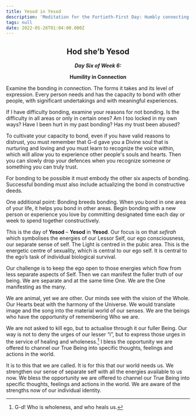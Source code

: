 ```yaml
---
title: Yesod in Yesod
description: 'Meditation for the Fortieth-First Day: Humbly connecting'
tags: null
date: 2022-05-26T01:04:00.000Z
---
```


<div style="font-weight: bold; text-align:center">

<h2>Hod she’b Yesod</h2>
<i>Day Six of Week 6:</i> 
<p>Humility in Connection</p>

</div>

<div class="abstract">

Examine the bonding in connection. The forms it takes and its level of expression. Every person needs and has the capacity to bond with other people, with significant undertakings and with meaningful experiences.

If I have difficulty bonding, examine your reasons for not bonding. Is the difficulty in all areas or only in certain ones? Am I too locked in my own ways? Have I been hurt in my past bonding? Has my trust been abused?

To cultivate your capacity to bond, even if you have valid reasons to distrust, you must remember that G-d gave you a Divine soul that is nurturing and loving and you must learn to recognize the voice within, which will allow you to experience other people's souls and hearts. Then you can slowly drop your defences when you recognize someone or something you can truly trust.

For bonding to be possible it must embody the other six aspects of bonding. Successful bonding must also include actualizing the bond in constructive deeds.

One additional point: Bonding breeds bonding. When you bond in one area of your life, it helps you bond in other areas.
Begin bonding with a new person or experience you love by committing designated time each day or week to spend together constructively.

</div>

This is the day of **Yesod** – **Yesod** in **Yesod**. Our focus is on that _sefirah_ which symbolises the energies of our Lessor Self, our ego consciousness, our separate sense of self. The Light is centred in the pubic area. This is the energetic centre of sexuality, which is central to our ego self. It is central to the ego’s task of individual biological survival.

Our challenge is to keep the ego open to those energies which flow from less separate aspects of Self. Then we can manifest the fuller truth of our being. We are separate and at the same time One. We are the One manifesting as the many.

We are animal, yet we are other. Our minds see with the vision of the Whole. Our Hearts beat with the harmony of the Universe. We would translate image and the song into the material world of our senses. We are the beings who have the opportunity of remembering Who we are.

We are not asked to kill ego, but to actualise through it our fuller Being. Our way is not to deny the urges of our lesser “i”, but to express those urges in the service of healing and wholeness.[^1] I bless the opportunity we are offered to channel our True Being into specific thoughts, feelings and actions in the world.

<div class="abstract">

It is to this that we are called. It is for this that our world needs us. We strengthen our sense of separate self with all the energies available to us now. We bless the opportunity we are offered to channel our True Being into specific thoughts, feelings and actions in the world. We are aware of the strengths now of our individual identity.

</div>

[^1]: G-d! Who is wholeness, and who heals us.
